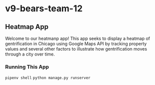 # v9-bears-team-12
## Heatmap App
Welcome to our heatmanp app! This app seeks to display a heatmap of gentrification in Chicago using Google Maps API by tracking property values and several other factors to illustrate how gentrification moves through a city over time. 

### Running This App
`pipenv shell`
`python manage.py runserver`